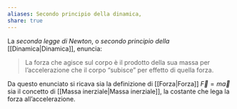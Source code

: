 ```yaml
---
aliases: Secondo principio della dinamica,
share: true
---
```

La *seconda legge di Newton*, o *secondo principio della* [[Dinamica|Dinamica]], enuncia:
> La forza che agisce sul corpo è il prodotto della sua massa per l’accelerazione che il corpo “subisce” per effetto di quella forza.

Da questo enunciato si ricava sia la definizione di [[Forza|Forza]] $\vec{F}=m\vec{a}$ sia il concetto di [[Massa inerziale|Massa inerziale]], la costante che lega la forza all’accelerazione.